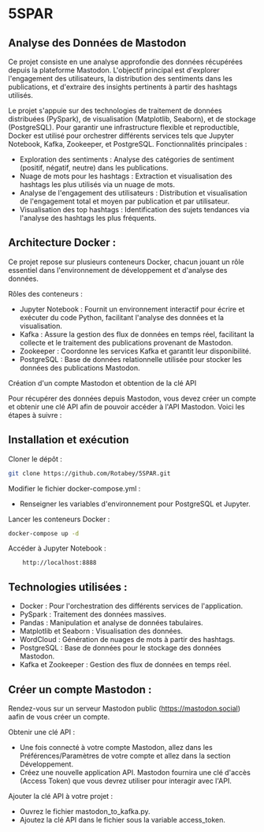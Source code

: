 # 5SPAR
## Analyse des Données de Mastodon

Ce projet consiste en une analyse approfondie des données récupérées depuis la plateforme Mastodon. L'objectif principal est d'explorer l'engagement des utilisateurs, la distribution des sentiments dans les publications, et d'extraire des insights pertinents à partir des hashtags utilisés.

Le projet s'appuie sur des technologies de traitement de données distribuées (PySpark), de visualisation (Matplotlib, Seaborn), et de stockage (PostgreSQL). Pour garantir une infrastructure flexible et reproductible, Docker est utilisé pour orchestrer différents services tels que Jupyter Notebook, Kafka, Zookeeper, et PostgreSQL.
Fonctionnalités principales :
- Exploration des sentiments : Analyse des catégories de sentiment (positif, négatif, neutre) dans les publications.
- Nuage de mots pour les hashtags : Extraction et visualisation des hashtags les plus utilisés via un nuage de mots.
- Analyse de l'engagement des utilisateurs : Distribution et visualisation de l'engagement total et moyen par publication et par utilisateur.
- Visualisation des top hashtags : Identification des sujets tendances via l'analyse des hashtags les plus fréquents.

## Architecture Docker :

Ce projet repose sur plusieurs conteneurs Docker, chacun jouant un rôle essentiel dans l'environnement de développement et d'analyse des données.

Rôles des conteneurs :
- Jupyter Notebook : Fournit un environnement interactif pour écrire et exécuter du code Python, facilitant l'analyse des données et la visualisation.
- Kafka : Assure la gestion des flux de données en temps réel, facilitant la collecte et le traitement des publications provenant de Mastodon.
- Zookeeper : Coordonne les services Kafka et garantit leur disponibilité.
- PostgreSQL : Base de données relationnelle utilisée pour stocker les données des publications Mastodon.

Création d'un compte Mastodon et obtention de la clé API

Pour récupérer des données depuis Mastodon, vous devez créer un compte et obtenir une clé API afin de pouvoir accéder à l'API Mastodon. Voici les étapes à suivre :

## Installation et exécution

Cloner le dépôt :

```bash
git clone https://github.com/Rotabey/5SPAR.git
```
Modifier le fichier docker-compose.yml :
- Renseigner les variables d'environnement pour PostgreSQL et Jupyter.

Lancer les conteneurs Docker :

```bash
docker-compose up -d
```

Accéder à Jupyter Notebook :
```
    http://localhost:8888
```

## Technologies utilisées :
- Docker : Pour l'orchestration des différents services de l'application.
- PySpark : Traitement des données massives.
- Pandas : Manipulation et analyse de données tabulaires.
- Matplotlib et Seaborn : Visualisation des données.
- WordCloud : Génération de nuages de mots à partir des hashtags.
- PostgreSQL : Base de données pour le stockage des données Mastodon.
- Kafka et Zookeeper : Gestion des flux de données en temps réel.

## Créer un compte Mastodon :
Rendez-vous sur un serveur Mastodon public (https://mastodon.social) aafin de vous créer un compte.

Obtenir une clé API :
- Une fois connecté à votre compte Mastodon, allez dans les Préférences/Paramètres de votre compte et allez dans la section Développement.
- Créez une nouvelle application API. Mastodon fournira une clé d'accès (Access Token) que vous devrez utiliser pour interagir avec l'API.

Ajouter la clé API à votre projet :
- Ouvrez le fichier mastodon_to_kafka.py.
- Ajoutez la clé API dans le fichier sous la variable access_token.